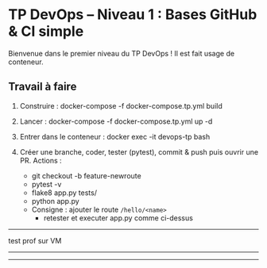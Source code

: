# TP DevOps – Niveau 1 : Bases GitHub & CI simple

Bienvenue dans le premier niveau du TP DevOps ! 
Il est fait usage de conteneur.

## Travail à faire
1. Construire :
   docker-compose -f docker-compose.tp.yml build

2. Lancer :
   docker-compose -f docker-compose.tp.yml up -d

3. Entrer dans le conteneur :
   docker exec -it devops-tp bash

4. Créer une branche, coder, tester (pytest), commit & push puis ouvrir une PR.
   Actions :
      - git checkout -b feature-newroute
      - pytest -v
      - flake8 app.py tests/
      - python app.py
      - Consigne : ajouter le route `/hello/<name>`
         - retester et executer app.py comme ci-dessus


---

test prof sur VM

---
---
